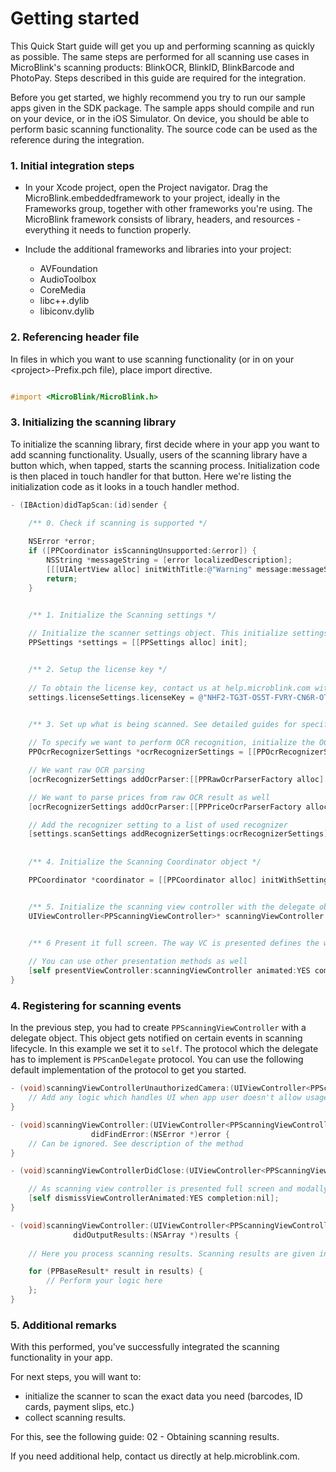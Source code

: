 # Getting started

This Quick Start guide will get you up and performing scanning as quickly as possible. The same steps are performed for all scanning use cases in MicroBlink's scanning products: BlinkOCR, BlinkID, BlinkBarcode and PhotoPay. Steps described in this guide are required for the integration.

Before you get started, we highly recommend you try to run our sample apps given in the SDK package. The sample apps should compile and run on your device, or in the iOS Simulator. On device, you should be able to perform basic scanning functionality. The source code can be used as the reference during the integration.

### 1. Initial integration steps

- In your Xcode project, open the Project navigator. Drag the MicroBlink.embeddedframework to your project, ideally in the Frameworks group, together with other frameworks you're using. The MicroBlink framework consists of library, headers, and resources - everything it needs to function properly.

- Include the additional frameworks and libraries into your project:
	
	- AVFoundation
	- AudioToolbox
	- CoreMedia
	- libc++.dylib
	- libiconv.dylib
	
### 2. Referencing header file
	
In files in which you want to use scanning functionality (or in on your \<project\>-Prefix.pch file), place import directive.

```objective-c

#import <MicroBlink/MicroBlink.h>
```
	
### 3. Initializing the scanning library
	
To initialize the scanning library, first decide where in your app you want to add scanning functionality. Usually, users of the scanning library have a button which, when tapped, starts the scanning process. Initialization code is then placed in touch handler for that button. Here we're listing the initialization code as it looks in a touch handler method.

```objective-c
- (IBAction)didTapScan:(id)sender {

	/** 0. Check if scanning is supported */
	
	NSError *error;
	if ([PPCoordinator isScanningUnsupported:&error]) {
		NSString *messageString = [error localizedDescription];
		[[[UIAlertView alloc] initWithTitle:@"Warning" message:messageString delegate:nil cancelButtonTitle:@"OK" otherButtonTitles:nil, nil] show];
		return;
	}


	/** 1. Initialize the Scanning settings */
	
	// Initialize the scanner settings object. This initialize settings with all default values.
	PPSettings *settings = [[PPSettings alloc] init];


	/** 2. Setup the license key */
	
	// To obtain the license key, contact us at help.microblink.com with the bundle-id of your app
	settings.licenseSettings.licenseKey = @"NHF2-TG3T-OS5T-FVRY-CN6R-OTIA-FMRP-TOZL";


	/** 3. Set up what is being scanned. See detailed guides for specific use cases. Here's an example for initializing raw OCR scanning. */
	
	// To specify we want to perform OCR recognition, initialize the OCR recognizer settings
	PPOcrRecognizerSettings *ocrRecognizerSettings = [[PPOcrRecognizerSettings alloc] init];

	// We want raw OCR parsing
	[ocrRecognizerSettings addOcrParser:[[PPRawOcrParserFactory alloc] init] name:self.rawOcrParserId];

	// We want to parse prices from raw OCR result as well
	[ocrRecognizerSettings addOcrParser:[[PPPriceOcrParserFactory alloc] init] name:self.priceParserId];

	// Add the recognizer setting to a list of used recognizer
	[settings.scanSettings addRecognizerSettings:ocrRecognizerSettings];
	
	
	/** 4. Initialize the Scanning Coordinator object */

	PPCoordinator *coordinator = [[PPCoordinator alloc] initWithSettings:settings];


	/** 5. Initialize the scanning view controller with the delegate object */
	UIViewController<PPScanningViewController>* scanningViewController = [coordinator cameraViewControllerWithDelegate:self];


	/** 6 Present it full screen. The way VC is presented defines the way it's being dismissed in scanningViewControllerDidClose: */
	
	// You can use other presentation methods as well
	[self presentViewController:scanningViewController animated:YES completion:nil];
}
```
	
### 4. Registering for scanning events
	
In the previous step, you had to create `PPScanningViewController` with a delegate object. This object gets notified on certain events in scanning lifecycle. In this example we set it to `self`. The protocol which the delegate has to implement is `PPScanDelegate` protocol. You can use the following default implementation of the protocol to get you started.
	
```objective-c	
- (void)scanningViewControllerUnauthorizedCamera:(UIViewController<PPScanningViewController> *)scanningViewController {
	// Add any logic which handles UI when app user doesn't allow usage of the phone's camera
}

- (void)scanningViewController:(UIViewController<PPScanningViewController> *)scanningViewController
				  didFindError:(NSError *)error {
	// Can be ignored. See description of the method
}

- (void)scanningViewControllerDidClose:(UIViewController<PPScanningViewController> *)scanningViewController {

	// As scanning view controller is presented full screen and modally, dismiss it
	[self dismissViewControllerAnimated:YES completion:nil];
}

- (void)scanningViewController:(UIViewController<PPScanningViewController> *)scanningViewController
			  didOutputResults:(NSArray *)results {
	
	// Here you process scanning results. Scanning results are given in the array of PPBaseResult objects.

	for (PPBaseResult* result in results) {
		// Perform your logic here
	};
}
```
	
### 5. Additional remarks 
	
With this performed, you've successfully integrated the scanning functionality in your app. 

For next steps, you will want to:
- initialize the scanner to scan the exact data you need (barcodes, ID cards, payment slips, etc.)
- collect scanning results. 

For this, see the following guide: 02 - Obtaining scanning results.

If you need additional help, contact us directly at help.microblink.com.